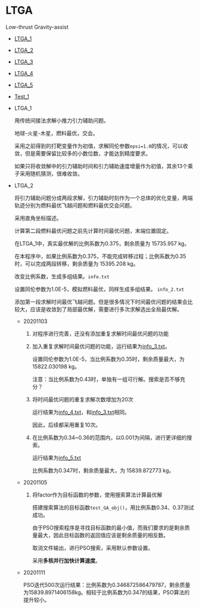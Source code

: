 # LTGA

Low-thrust Gravity-assist

* [LTGA_1](#LTGA_1)

* [LTGA_2](#LTGA_2)

* [LTGA_3](LTGA_3.md)

* [LTGA_4](LTGA_4.md)

* [LTGA_5](LTGA_5.md)

* [Test_1](Test_1.md)

* LTGA_1

    用传统间接法求解小推力引力辅助问题。

    地球-火星-木星，燃料最优，交会。

    采用之前得到的打靶变量作为初值，求解同伦参数`epsi=1.0`的情况，可以收敛，但是需要保留比较多的小数位数，才能达到精度要求。

    如果只将收敛解中的引力辅助时间和引力辅助速度增量作为初值，其余13个乘子采用随机猜测，很难收敛。

* LTGA_2

    将引力辅助问题分成两段求解，引力辅助时刻作为一个总体的优化变量，两端轨迹分别为燃料最优飞越问题和燃料最优交会问题。

    采用直角坐标描述。

    计算第二段燃料最优问题之前先计算时间最优问题，末端位置固定。

    在LTGA_1中，真实最优解的比例系数为0.375，剩余质量为 15735.957 kg。

    在本程序中，如果比例系数为0.375，不能完成转移过程；比例系数为0.35时，可以完成两段转移，剩余质量为 15395.208 kg。

    改变比例系数，生成多组结果。`info.txt`

    设置同伦参数为1.0E-5，模拟燃料最优，同样生成多组结果。 `info_2.txt`

    添加第一段求解时间最优飞越问题。但是很多情况下时间最优问题的结果会比较大，应该是收敛到了局部最优解，需要进行多次求解选出全局最优解。

    * 20201103

        1. 对程序进行完善，还没有添加重复求解时间最优问题的功能

        2. 加入重复求解时间最优问题的功能，运行结果为[info_3.txt](LTGA_2/LTGA_2/info_3.txt)。
        
            设置同伦参数为1.0E-5，当比例系数为0.35时，剩余质量最大，为 15822.030198 kg。

            注意：当比例系数为0.43时，单独有一组可行解。搜索是否不够充分？
        
        3. 将时间最优问题的重复求解次数增加为20次
        
            运行结果为[info_4.txt](LTGA_2/LTGA_2/info_4.txt)，和[info_3.txt](LTGA_2/LTGA_2/info_3.txt)相同。

            因此，后续都采用重复10次。
        
        4. 在比例系数为0.34~0.36的范围内，以0.001为间隔，进行更详细的搜索。

            运行结果为[info_5.txt](LTGA_2/LTGA_2/info_5.txt)

            比例系数为0.347时，剩余质量最大，为 15839.872773 kg。
    
    * 20201105
        
        1. 将factor作为目标函数的参数，使用搜索算法计算最优解

            搭建搜索算法的目标函数`test_GA_obj()`，用比例系数0.34、0.37测试成功。

            由于PSO搜索程序是寻找目标函数的最小值，而我们要求的是剩余质量最大，因此目标函数的返回值应该是剩余质量的相反数。

            取消文件输出，进行PSO搜索，采用默认参数设置。

            采用**多核并行加快计算速度**。
    
    * 20201111

        PSO迭代500次运行结果：比例系数为0.346872586479787，剩余质量为15839.8971406158kg。相较于比例系数为0.347的结果，PSO算法的提升较小。
